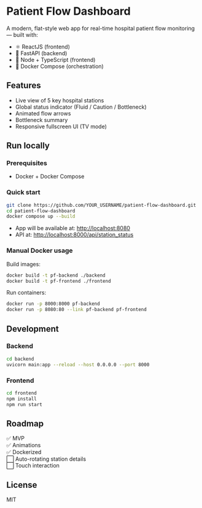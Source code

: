 
# Patient Flow Dashboard

A modern, flat-style web app for real-time hospital patient flow monitoring — built with:

- ⚛️ ReactJS (frontend)
- 🐍 FastAPI (backend)
- 🔧 Node + TypeScript (frontend)
- 🐳 Docker Compose (orchestration)

## Features

- Live view of 5 key hospital stations
- Global status indicator (Fluid / Caution / Bottleneck)
- Animated flow arrows
- Bottleneck summary
- Responsive fullscreen UI (TV mode)

## Run locally

### Prerequisites

- Docker + Docker Compose

### Quick start

```bash
git clone https://github.com/YOUR_USERNAME/patient-flow-dashboard.git
cd patient-flow-dashboard
docker compose up --build
```

- App will be available at: [http://localhost:8080](http://localhost:8080)
- API at: [http://localhost:8000/api/station_status](http://localhost:8000/api/station_status)

### Manual Docker usage

Build images:

```bash
docker build -t pf-backend ./backend
docker build -t pf-frontend ./frontend
```

Run containers:

```bash
docker run -p 8000:8000 pf-backend
docker run -p 8080:80 --link pf-backend pf-frontend
```

## Development

### Backend

```bash
cd backend
uvicorn main:app --reload --host 0.0.0.0 --port 8000
```

### Frontend

```bash
cd frontend
npm install
npm run start
```

## Roadmap

✅ MVP  
✅ Animations  
✅ Dockerized  
⬜️ Auto-rotating station details  
⬜️ Touch interaction  

## License

MIT
